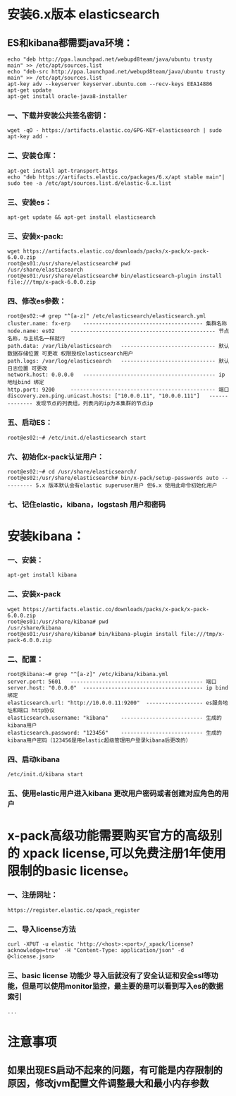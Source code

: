 # 安装6.x版本 elasticsearch #

## ES和kibana都需要java环境： ##
    echo "deb http://ppa.launchpad.net/webupd8team/java/ubuntu trusty main" >> /etc/apt/sources.list
    echo "deb-src http://ppa.launchpad.net/webupd8team/java/ubuntu trusty main" >> /etc/apt/sources.list
    apt-key adv --keyserver keyserver.ubuntu.com --recv-keys EEA14886
    apt-get update
    apt-get install oracle-java8-installer

### 一、下载并安装公共签名密钥： ###
	wget -qO - https://artifacts.elastic.co/GPG-KEY-elasticsearch | sudo apt-key add -
	
### 二、安装仓库： ###
	apt-get install apt-transport-https
	echo "deb https://artifacts.elastic.co/packages/6.x/apt stable main"| sudo tee -a /etc/apt/sources.list.d/elastic-6.x.list
	
### 三、安装es： ###
	apt-get update && apt-get install elasticsearch

### 三、安装x-pack: ###
	wget https://artifacts.elastic.co/downloads/packs/x-pack/x-pack-6.0.0.zip
	root@es01:/usr/share/elasticsearch# pwd
	/usr/share/elasticsearch
	root@es01:/usr/share/elasticsearch# bin/elasticsearch-plugin install file:///tmp/x-pack-6.0.0.zip
	
### 四、修改es参数： ###
	root@es02:~# grep "^[a-z]" /etc/elasticsearch/elasticsearch.yml 
	cluster.name: fx-erp	-------------------------------------- 集群名称
	node.name: es02		---------------------------------------------- 节点名称，与主机名一样就行
	path.data: /var/lib/elasticsearch	------------------------------ 默认数据存储位置 可更改 权限授权elasticsearch用户
	path.logs: /var/log/elasticsearch	------------------------------ 默认日志位置 可更改
	network.host: 0.0.0.0	------------------------------------------ ip地址bind 绑定 
	http.port: 9200		---------------------------------------------- 端口
	discovery.zen.ping.unicast.hosts: ["10.0.0.11", "10.0.0.111"]	-------------- 发现节点的列表组，列表内的ip为本集群的节点ip
	
### 五、启动ES： ###
	root@es02:~# /etc/init.d/elasticsearch start
	
### 六、初始化x-pack认证用户： ###
	root@es02:~# cd /usr/share/elasticsearch/
	root@es02:/usr/share/elasticsearch# bin/x-pack/setup-passwords auto	---------- 5.x 版本默认会有elastic superuser用户 但6.x 使用此命令初始化用户

### 七、记住elastic，kibana，logstash 用户和密码 ###
	

# 安装kibana： #

### 一、安装： ###
	apt-get install kibana

### 二、安装x-pack ###
	wget https://artifacts.elastic.co/downloads/packs/x-pack/x-pack-6.0.0.zip
	root@es01:/usr/share/kibana# pwd
	/usr/share/kibana
	root@es01:/usr/share/kibana# bin/kibana-plugin install file:///tmp/x-pack-6.0.0.zip
	
### 二、配置： ###
	root@kibana:~# grep "^[a-z]" /etc/kibana/kibana.yml 
	server.port: 5601	------------------------------------------ 端口
	server.host: "0.0.0.0"	-------------------------------------- ip bind 绑定
	elasticsearch.url: "http://10.0.0.11:9200"	------------------ es服务地址和端口 http协议
	elasticsearch.username: "kibana"	-------------------------- 生成的kibana用户
	elasticsearch.password: "123456"	-------------------------- 生成的kibana用户密码（123456是用elastic超级管理用户登录kibana后更改的）
	
### 四、启动kibana ###
	/etc/init.d/kibana start

### 五、使用elastic用户进入kibana 更改用户密码或者创建对应角色的用户 ###
	
# x-pack高级功能需要购买官方的高级别的 xpack license,可以免费注册1年使用限制的basic license。 #

### 一、注册网址： ###
	https://register.elastic.co/xpack_register
	
### 二、导入license方法 ###
	curl -XPUT -u elastic 'http://<host>:<port>/_xpack/license?acknowledge=true' -H "Content-Type: application/json" -d @<license.json>
	
### 三、basic license 功能少 导入后就没有了安全认证和安全ssl等功能，但是可以使用monitor监控，最主要的是可以看到写入es的数据索引 ###
	...

# 注意事项 #
## 如果出现ES启动不起来的问题，有可能是内存限制的原因，修改jvm配置文件调整最大和最小内存参数   ##
